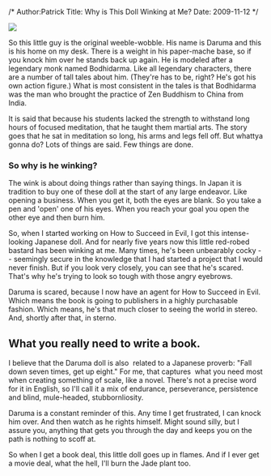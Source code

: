 /*
Author:Patrick
Title: Why is This Doll Winking at Me?
Date: 2009-11-12
*/


<div class="center horizimage">
<img src="http://patrickemclean.com/wp-content/uploads/2009/11/His-name-is-daruma-1024x487.jpg">
</div>



So this little guy is the original weeble-wobble. His name is Daruma and this is his home on my desk. There is a weight in his paper-mache base, so if you knock him over he stands back up again. He is modeled after a legendary monk named Bodhidarma. Like all legendary characters, there are a number of tall tales about him. (They're has to be, right? He's got his own action figure.) What is most consistent in the tales is that Bodhidarma was the man who brought the practice of Zen Buddhism to China from India.




It is said that because his students lacked the strength to withstand long hours of focused meditation, that he taught them martial arts. The story goes that he sat in meditation so long, his arms and legs fell off. But whattya gonna do? Lots of things are said. Few things are done.




### So why is he winking?




The wink is about doing things rather than saying things. In Japan it is tradition to buy one of these doll at the start of any large endeavor. Like opening a business. When you get it, both the eyes are blank. So you take a pen and 'open' one of his eyes. When you reach your goal you open the other eye and then burn him.




So, when I started working on How to Succeed in Evil, I got this intense-looking Japanese doll. And for nearly five years now this little red-robed bastard has been winking at me. Many times, he's been unbearably cocky -- seemingly secure in the knowledge that I had started a project that I would never finish. But if you look very closely, you can see that he's scared. That's why he's trying to look so tough with those angry eyebrows.




Daruma is scared, because I now have an agent for How to Succeed in Evil. Which means the book is going to publishers in a highly purchasable fashion. Which means, he's that much closer to seeing the world in stereo. And, shortly after that, in sterno.




## What you really need to write a book.




I believe that the Daruma doll is also  related to a Japanese proverb: "Fall down seven times, get up eight." For me, that captures  what you need most when creating something of scale, like a novel. There's not a precise word for it in English, so I'll call it a mix of endurance, perseverance, persistence and blind, mule-headed, stubbornliosity.




Daruma is a constant reminder of this. Any time I get frustrated, I can knock him over. And then watch as he rights himself. Might sound silly, but I assure you, anything that gets you through the day and keeps you on the path is nothing to scoff at.




So when I get a book deal, this little doll goes up in flames. And if I ever get a movie deal, what the hell, I'll burn the Jade plant too.






